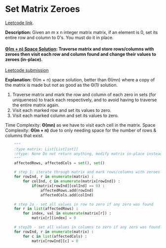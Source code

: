 # Set Matrix Zeroes

[Leetcode link](https://leetcode.com/problems/set-matrix-zeroes/).

**Description:** Given an m x n integer matrix matrix, if an element is 0, set its entire row and column to 0's.
You must do it in place.

#### [Θ(m + n) Space Solution](/searching/setMatrixZeroes/solution.py): Traverse matrix and store rows/columns with zeroes then visit each row and column found and change their values to zeroes (in-place).

[Leetcode submission](https://leetcode.com/submissions/detail/1028934697/)

**Explanation:** Θ(m + n) space solution, better than Θ(mn) where a copy of the matrix is made but not as good as the Θ(1) solution.

1. Traverse matrix and mark the row and column of each zero in sets (for uniqueness) to track each respectively, and to avoid having to traverse the entire matrix again.
2. Visit each marked row and set its values to zero.
3. Visit each marked column and set its values to zero.

Time Complexity: **Θ(mn)** as we have to visit each cell in the matrix.
Space Complexity: **Θ(m + n)** due to only needing space for the number of rows & columns that exist.

```python
    """
    :type matrix: List[List[int]]
    :rtype: None Do not return anything, modify matrix in-place instead.
    """
    affectedRows, affectedCols = set(), set()
    
    # step 1: iterate through matrix and mark rows/columns with zeroes
    for rowInd, r in enumerate(matrix) :
        for colInd, c in enumerate(matrix[rowInd]) :
            if(matrix[rowInd][colInd] == 0) :
                affectedRows.add(rowInd)
                affectedCols.add(colInd)
                
    # step 2a - set all values in row to zero if any zero was found
    for r in list(affectedRows) :
        for index, val in enumerate(matrix[r]) :
            matrix[r][index] = 0
            
    # step2b - set all values in columns to zero if any zero was found
    for rowInd, r in enumerate(matrix) :
        for c in list(affectedCols) :
            matrix[rowInd][c] = 0
```
